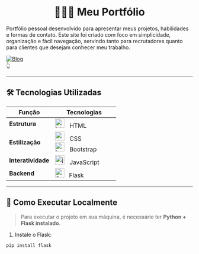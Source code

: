 <div align="center">
  <h1>👨🏾‍💻  Meu Portfólio </h1>
</div>

Portfólio pessoal desenvolvido para apresentar meus projetos, habilidades e formas de contato. Este site foi criado com foco em simplicidade, organização e fácil navegação, servindo tanto para recrutadores quanto para clientes que desejam conhecer meu trabalho.

[![Blog](https://img.shields.io/website?label=Josinaldodev.com&style=for-the-badge&url=https://sujeitoprogramador.com/)](https://josinaldodev.com)
<br>👆

---

## 🛠️ Tecnologias Utilizadas

| Função | Tecnologias |
|--------|-------------|
| **Estrutura** | <img src="https://cdn.jsdelivr.net/gh/devicons/devicon/icons/html5/html5-original.svg" height="25" alt="html5 logo"  /> <img width="5" /> HTML |
| **Estilização** |  <img src="https://cdn.jsdelivr.net/gh/devicons/devicon/icons/css3/css3-original.svg" height="25" alt="css3 logo"  />  <img width="5" /> CSS<br> <img src="https://cdn.jsdelivr.net/gh/devicons/devicon/icons/bootstrap/bootstrap-original.svg" height="25" alt="bootstrap logo"  /> <img width="5" /> Bootstrap <img width="40" /> |
| **Interatividade** |  <img src="https://cdn.jsdelivr.net/gh/devicons/devicon/icons/javascript/javascript-plain.svg" height="25" alt="javascript logo"  /> <img width="5" /> JavaScript  |
| **Backend** |  <img src="https://cdn.jsdelivr.net/gh/devicons/devicon/icons/flask/flask-original.svg" height="25" alt="flask logo"  />  <img width="8" />Flask  |

---

## 🚀 Como Executar Localmente

> Para executar o projeto em sua máquina, é necessário ter **Python + Flask instalado**.

1. Instale o Flask:

```bash
pip install flask
